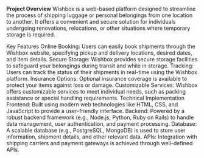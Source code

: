 <b>Project Overview</b>
Wishbox is a web-based platform designed to streamline the process of shipping luggage or personal belongings from one location to another. It offers a convenient and secure solution for individuals undergoing renovations, relocations, or other situations where temporary storage is required.

Key Features
Online Booking: Users can easily book shipments through the Wishbox website, specifying pickup and delivery locations, desired dates, and item details.
Secure Storage: Wishbox provides secure storage facilities to safeguard your belongings during transit and while in storage.
Tracking: Users can track the status of their shipments in real-time using the Wishbox platform.
Insurance Options: Optional insurance coverage is available to protect your items against loss or damage.
Customizable Services: Wishbox offers customizable services to meet individual needs, such as packing assistance or special handling requirements.
Technical Implementation
Frontend: Built using modern web technologies like HTML, CSS, and JavaScript to provide a user-friendly interface.
Backend: Powered by a robust backend framework (e.g., Node.js, Python, Ruby on Rails) to handle data management, user authentication, and payment processing.
Database: A scalable database (e.g., PostgreSQL, MongoDB) is used to store user information, shipment details, and other relevant data.
APIs: Integration with shipping carriers and payment gateways is achieved through well-defined APIs.
